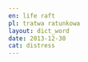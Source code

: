 ```yaml
---
en: life raft
pl: tratwa ratunkowa
layout: dict_word
date: 2013-12-30
cat: distress
---
```


<!-- TODO: opis -->